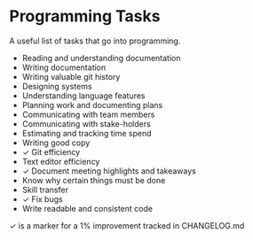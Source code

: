 # Programming Tasks

A useful list of tasks that go into programming.

* Reading and understanding documentation
* Writing documentation
* Writing valuable git history
* Designing systems
* Understanding language features
* Planning work and documenting plans
* Communicating with team members
* Communicating with stake-holders
* Estimating and tracking time spend
* Writing good copy
* ✓ Git efficiency
* Text editor efficiency
* ✓ Document meeting highlights and takeaways
* Know why certain things must be done
* Skill transfer
* ✓ Fix bugs
* Write readable and consistent code

✓ is a marker for a 1% improvement tracked in CHANGELOG.md

